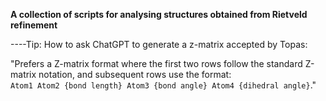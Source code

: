 **A collection of scripts for analysing structures obtained from Rietveld refinement**

----Tip: How to ask ChatGPT to generate a z-matrix accepted by Topas:

"Prefers a Z-matrix format where the first two rows follow the standard Z-matrix notation, and subsequent rows use the format: \
`Atom1 Atom2 {bond length} Atom3 {bond angle} Atom4 {dihedral angle}`."
